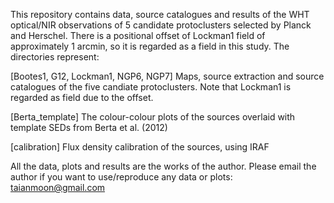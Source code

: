 This repository contains data, source catalogues and results of the WHT optical/NIR observations of 5 candidate protoclusters selected by Planck and Herschel. There is a positional offset of Lockman1 field of approximately 1 arcmin, so it is regarded as a field in this study. The directories represent:

[Bootes1, G12, Lockman1, NGP6, NGP7] Maps, source extraction and source catalogues of the five candiate protoclusters. Note that Lockman1 is regarded as field due to the offset.

[Berta_template] The colour-colour plots of the sources overlaid with template SEDs from Berta et al. (2012)

[calibration] Flux density calibration of the sources, using IRAF


All the data, plots and results are the works of the author. Please email the author if you want to use/reproduce any data or plots: taianmoon@gmail.com
